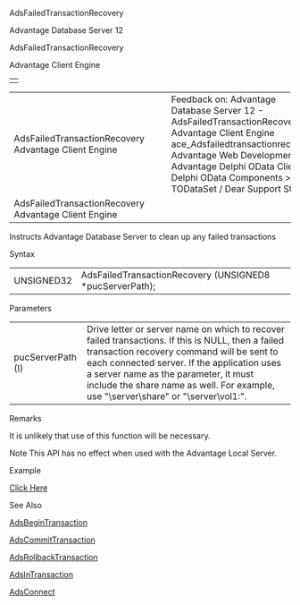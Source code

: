 AdsFailedTransactionRecovery




Advantage Database Server 12  

AdsFailedTransactionRecovery

Advantage Client Engine

|  |
| --- |
|  |

|  |  |  |  |  |
| --- | --- | --- | --- | --- |
| AdsFailedTransactionRecovery  Advantage Client Engine |  |  | Feedback on: Advantage Database Server 12 - AdsFailedTransactionRecovery Advantage Client Engine ace\_Adsfailedtransactionrecovery Advantage Web Development > Advantage Delphi OData Client > Delphi OData Components > TODataSet / Dear Support Staff, |  |
| AdsFailedTransactionRecovery  Advantage Client Engine |  |  |  |  |

Instructs Advantage Database Server to clean up any failed transactions

Syntax

|  |  |
| --- | --- |
| UNSIGNED32 | AdsFailedTransactionRecovery (UNSIGNED8 \*pucServerPath); |

Parameters

|  |  |
| --- | --- |
| pucServerPath (I) | Drive letter or server name on which to recover failed transactions. If this is NULL, then a failed transaction recovery command will be sent to each connected server. If the application uses a server name as the parameter, it must include the share name as well. For example, use "\\server\share" or "\\server\vol1:". |

Remarks

It is unlikely that use of this function will be necessary.

Note This API has no effect when used with the Advantage Local Server.

Example

[Click Here](ace_examples.htm#adsfailedtransactionrecoveryexample)

See Also

[AdsBeginTransaction](ace_adsbegintransaction.htm)

[AdsCommitTransaction](ace_adscommittransaction.htm)

[AdsRollbackTransaction](ace_adsrollbacktransaction.htm)

[AdsInTransaction](ace_adsintransaction.htm)

[AdsConnect](ace_adsconnect.htm)